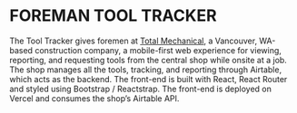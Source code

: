 # FOREMAN TOOL TRACKER

The Tool Tracker gives foremen at [Total Mechanical](https://totalmechanical.com), a Vancouver, WA-based construction company, a mobile-first web experience for viewing, reporting, and requesting tools from the central shop while onsite at a job. The shop manages all the tools, tracking, and reporting through Airtable, which acts as the backend. The front-end is built with React, React Router and styled using Bootstrap / Reactstrap. The front-end is deployed on Vercel and consumes the shop’s Airtable API.
